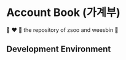 # Account Book (가계부)
:woman: :heart: :boy:
the repository of zsoo and weesbin :couple:

## Development Environment